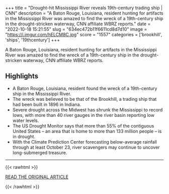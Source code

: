 +++
title = "Drought-hit Mississippi River reveals 19th-century trading ship | CNN"
description = "A Baton Rouge, Louisiana, resident hunting for artifacts in the Mississippi River was amazed to find the wreck of a 19th-century ship in the drought-stricken waterway, CNN affiliate WBRZ reports."
date = "2022-10-18 15:21:55"
slug = "634ec472b11f6611cd8d7d10"
image = "https://i.imgur.com/hELCM8C.jpg"
score = "1557"
categories = ['brookhill', 'ships', '19thcentury']
+++

A Baton Rouge, Louisiana, resident hunting for artifacts in the Mississippi River was amazed to find the wreck of a 19th-century ship in the drought-stricken waterway, CNN affiliate WBRZ reports.

## Highlights

- A Baton Rouge, Louisiana, resident found the wreck of a 19th-century ship in the Mississippi River.
- The wreck was believed to be that of the Brookhill, a trading ship that had been built in 1896 in Indiana.
- Severe drought across the Midwest has shrunk the Mississippi to record lows, with more than 40 river gauges in the river basin reporting low water levels.
- The US Drought Monitor says that more than 55% of the contiguous United States – an area that is home to more than 133 million people – is in drought.
- With the Climate Prediction Center forecasting below-average rainfall through at least October 23, river scavengers may continue to uncover long-submerged treasure.

---

{{< rawhtml >}}
  <p class="article-category">
    <a target="_blank" href="https://www.cnn.com/2022/10/16/us/baton-rouge-drought-mississippi-river-shipwreck-climate/index.html">READ THE ORIGINAL ARTICLE</a>
  </p>
{{< /rawhtml >}}
